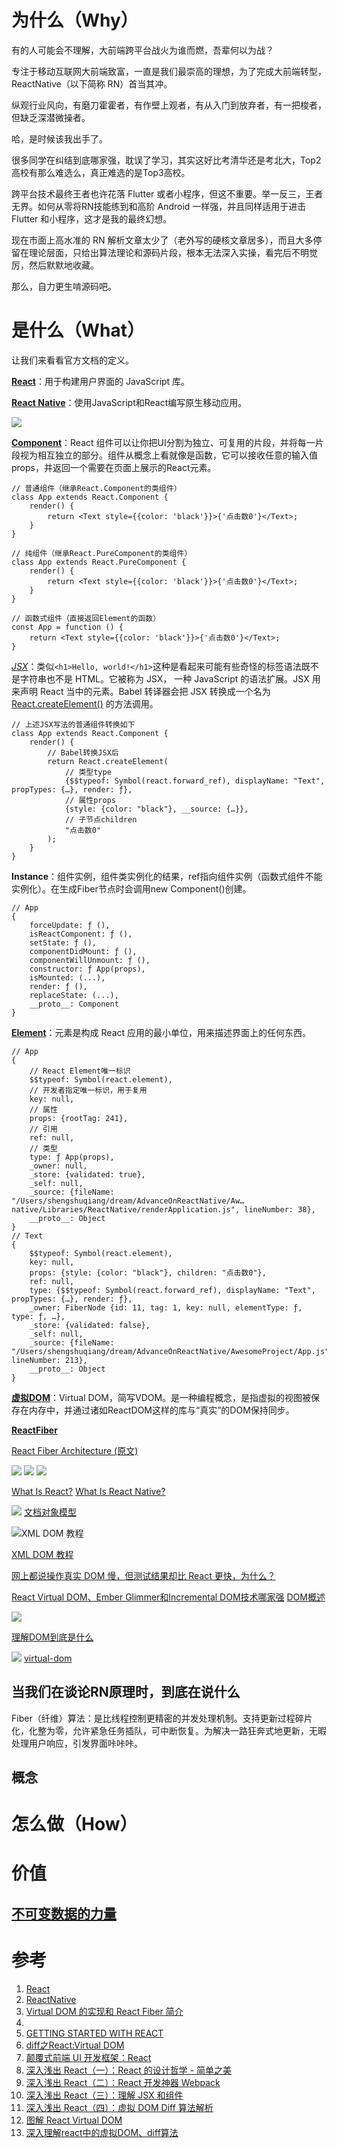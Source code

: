 <!--# ReactNative之React源码解析-->

# 为什么（Why）

有的人可能会不理解，大前端跨平台战火为谁而燃，吾辈何以为战？

专注于移动互联网大前端致富，一直是我们最崇高的理想，为了完成大前端转型，ReactNative（以下简称 RN）首当其冲。

纵观行业风向，有磨刀霍霍者，有作壁上观者，有从入门到放弃者，有一把梭者，但缺乏深潜微操者。

哈，是时候该我出手了。

很多同学在纠结到底哪家强，耽误了学习，其实这好比考清华还是考北大，Top2高校有那么难选么，真正难选的是Top3高校。

跨平台技术最终王者也许花落 Flutter 或者小程序，但这不重要。举一反三，王者无界。如何从零将RN技能练到和高阶 Android 一样强，并且同样适用于进击 Flutter 和小程序，这才是我的最终幻想。

现在市面上高水准的 RN 解析文章太少了（老外写的硬核文章居多），而且大多停留在理论层面，只给出算法理论和源码片段，根本无法深入实操，看完后不明觉厉，然后默默地收藏。

那么，自力更生啃源码吧。

# 是什么（What）

让我们来看看官方文档的定义。

[**React**](https://www.reactjscn.com/)：用于构建用户界面的 JavaScript 库。

[**React Native**](https://reactnative.cn/)：使用JavaScript和React编写原生移动应用。

![](https://pic1.zhimg.com/80/v2-152a1797b7ee8c4f0f04b1d81c7eb81c_hd.jpg)

[**Component**](https://www.reactjscn.com/docs/react-api.html#components)：React 组件可以让你把UI分割为独立、可复用的片段，并将每一片段视为相互独立的部分。组件从概念上看就像是函数，它可以接收任意的输入值props，并返回一个需要在页面上展示的React元素。

```
// 普通组件（继承React.Component的类组件）
class App extends React.Component {
    render() {
        return <Text style={{color: 'black'}}>{'点击数0'}</Text>;
    }
}

// 纯组件（继承React.PureComponent的类组件）
class App extends React.PureComponent {
    render() {
        return <Text style={{color: 'black'}}>{'点击数0'}</Text>;
    }
}

// 函数式组件（直接返回Element的函数）
const App = function () {
    return <Text style={{color: 'black'}}>{'点击数0'}</Text>;
}
```

[*JSX*](https://www.reactjscn.com/docs/introducing-jsx.html)：类似`<h1>Hello, world!</h1>`这种是看起来可能有些奇怪的标签语法既不是字符串也不是 HTML。它被称为 JSX， 一种 JavaScript 的语法扩展。JSX 用来声明 React 当中的元素。Babel 转译器会把 JSX 转换成一个名为 [React.createElement()](https://www.reactjscn.com/docs/react-api.html#createelement) 的方法调用。

```
// 上述JSX写法的普通组件转换如下
class App extends React.Component {
	render() {
		// Babel转换JSX后
		return React.createElement(
			// 类型type
			{$$typeof: Symbol(react.forward_ref), displayName: "Text", propTypes: {…}, render: ƒ},
			// 属性props
			{style: {color: "black"}, __source: {…}},
			// 子节点children
			"点击数0"
		);
	}
}
```

**Instance**：组件实例，组件类实例化的结果，ref指向组件实例（函数式组件不能实例化）。在生成Fiber节点时会调用new Component()创建。

```
// App
{
	forceUpdate: ƒ (),
	isReactComponent: ƒ (),
	setState: ƒ (),
	componentDidMount: ƒ (),
	componentWillUnmount: ƒ (),
	constructor: ƒ App(props),
	isMounted: (...),
	render: ƒ (),
	replaceState: (...),
	__proto__: Component
}
```

[**Element**](https://www.reactjscn.com/docs/rendering-elements.html)：元素是构成 React 应用的最小单位，用来描述界面上的任何东西。

```
// App
{
	// React Element唯一标识
	$$typeof: Symbol(react.element),
	// 开发者指定唯一标识，用于复用
	key: null,
	// 属性
	props: {rootTag: 241},
	// 引用
	ref: null,
	// 类型
	type: ƒ App(props),
	_owner: null,
	_store: {validated: true},
	_self: null,
	_source: {fileName: "/Users/shengshuqiang/dream/AdvanceOnReactNative/Aw…native/Libraries/ReactNative/renderApplication.js", lineNumber: 38},
	__proto__: Object
}
// Text
{
	$$typeof: Symbol(react.element),
	key: null,
	props: {style: {color: "black"}, children: "点击数0"},
	ref: null,
	type: {$$typeof: Symbol(react.forward_ref), displayName: "Text", propTypes: {…}, render: ƒ},
	_owner: FiberNode {id: 11, tag: 1, key: null, elementType: ƒ, type: ƒ, …},
	_store: {validated: false},
	_self: null,
	_source: {fileName: "/Users/shengshuqiang/dream/AdvanceOnReactNative/AwesomeProject/App.js", lineNumber: 213},
	__proto__: Object
}
```

[**虚拟DOM**](https://www.reactjscn.com/docs/faq-internals.html#%E4%BB%80%E4%B9%88%E6%98%AF%E8%99%9A%E6%8B%9Fdom%EF%BC%88virtual-dom%EF%BC%89)：Virtual DOM，简写VDOM。是一种编程概念，是指虚拟的视图被保存在内存中，并通过诸如ReactDOM这样的库与“真实”的DOM保持同步。

[**ReactFiber**](https://www.reactjscn.com/docs/faq-internals.html#%E4%BB%80%E4%B9%88%E6%98%AFreact-fiber%EF%BC%9F)

[React Fiber Architecture (原文)](https://github.com/xxn520/react-fiber-architecture-cn)

![](https://learnreact.design/static/06-middleman-cecc053c8ade6d7012817193ce68b690-c86e7.png)
![](https://learnreact.design/static/rn-2e243f87a6a3bcfc143739ba8c6f90db-9160a.png)
![](https://learnreact.design/static/1-react-summary-28be1df2fed9962a09c159ded7e14881-d47ca.png)

[What Is React?](https://learnreact.design/2017/06/08/what-is-react)
[What Is React Native?](https://learnreact.design/2017/06/20/what-is-react-native/)

![](https://upload.wikimedia.org/wikipedia/commons/thumb/5/5a/DOM-model.svg/1920px-DOM-model.svg.png)
[文档对象模型](https://zh.wikipedia.org/wiki/%E6%96%87%E6%A1%A3%E5%AF%B9%E8%B1%A1%E6%A8%A1%E5%9E%8B)

![XML DOM 教程](https://www.w3school.com.cn/i/ct_nodetree1.gif)

[XML DOM 教程](https://www.w3school.com.cn/xmldom/index.asp)

[网上都说操作真实 DOM 慢，但测试结果却比 React 更快，为什么？](https://www.zhihu.com/question/31809713)

[React Virtual DOM、Ember Glimmer和Incremental DOM技术哪家强](https://www.w3ctech.com/topic/1609)
[DOM概述](https://developer.mozilla.org/zh-CN/docs/Web/API/Document_Object_Model/Introduction)

![](https://www.zendevs.xyz/wp-content/uploads/2019/03/dom-html-2-render.png)

[理解DOM到底是什么](https://juejin.im/post/5c01e2b051882518eb1f785a)

![](http://storage.360buyimg.com/mtd/home/sdsdsd1514185541265.jpg)
[virtual-dom](https://nervjs.github.io/docs/guides/virtual-dom.html)

## 当我们在谈论RN原理时，到底在说什么



Fiber（纤维）算法：是比线程控制更精密的并发处理机制。支持更新过程碎片化，化整为零，允许紧急任务插队，可中断恢复。为解决一路狂奔式地更新，无暇处理用户响应，引发界面咔咔咔。

## 概念

# 怎么做（How）

# 价值

## [不可变数据的力量](https://zh-hans.reactjs.org/docs/optimizing-performance.html)


# 参考

1. [React](https://zh-hans.reactjs.org/)
2. [ReactNative](https://reactnative.cn/)
2. [Virtual DOM 的实现和 React Fiber 简介](https://www.jianshu.com/p/b189b2949b33)
2. [](https://react.docschina.org/docs/reconciliation.html)
2. [GETTING STARTED WITH REACT](https://ryanclark.me/getting-started-with-react/)
3. [diff之React:Virtual DOM](https://www.jianshu.com/p/278fcd3e9301)
2. [颠覆式前端 UI 开发框架：React](https://www.infoq.cn/article/subversion-front-end-ui-development-framework-react/)
3. [深入浅出 React（一）：React 的设计哲学 - 简单之美](https://www.infoq.cn/article/react-art-of-simplity/?utm_source=tuicool)
4. [深入浅出 React（二）：React 开发神器 Webpack](https://www.infoq.cn/article/react-and-webpack/)
4. [深入浅出 React（三）：理解 JSX 和组件](https://www.infoq.cn/article/react-jsx-and-component/)
3. [深入浅出 React（四）：虚拟 DOM Diff 算法解析](https://www.infoq.cn/article/react-dom-diff/)
4. [图解 React Virtual DOM](https://segmentfault.com/a/1190000010924023)
5. [深入理解react中的虚拟DOM、diff算法](https://www.cnblogs.com/zhuzhenwei918/p/7271305.html)

